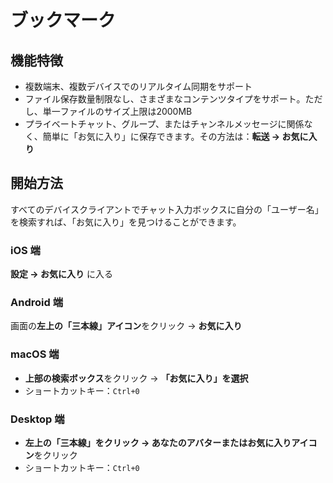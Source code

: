 # ブックマーク

## 機能特徴

- 複数端末、複数デバイスでのリアルタイム同期をサポート
- ファイル保存数量制限なし、さまざまなコンテンツタイプをサポート。ただし、単一ファイルのサイズ上限は2000MB
- プライベートチャット、グループ、またはチャンネルメッセージに関係なく、簡単に「お気に入り」に保存できます。その方法は：**転送 → お気に入り**

## 開始方法

すべてのデバイスクライアントでチャット入力ボックスに自分の「ユーザー名」を検索すれば、「お気に入り」を見つけることができます。

### iOS 端

**設定 → お気に入り** に入る

### Android 端

画面の**左上の「三本線」アイコン**をクリック → **お気に入り**

### macOS 端

- **上部の検索ボックス**をクリック → **「お気に入り」を選択**
- ショートカットキー：`Ctrl+0`

### Desktop 端

- **左上の「三本線」**をクリック → あなたの**アバターまたはお気に入りアイコン**をクリック
- ショートカットキー：`Ctrl+0`